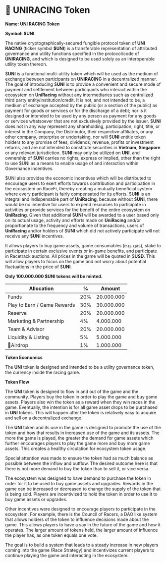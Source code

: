 # 💎 UNIRACING Token

**Name: UNI RACING Token**

**Symbol: $UNI**

The native cryptographically-secured fungible protocol token of **UNI RACING** (ticker symbol **$UNI**) is a transferable representation of attributed governance and utility functions specified in the protocol/code of **UNIRACING**, and which is designed to be used solely as an interoperable utility token thereon.

$**UNI** is a functional multi-utility token which will be used as the medium of exchange between participants on **UNIRACING** in a decentralized manner. The goal of introducing $**UNI** is to provide a convenient and secure mode of payment and settlement between participants who interact within the ecosystem on **UniRacing** without any intermediaries such as centralized third party entity/institution/credit. It is not, and not intended to be, a medium of exchange accepted by the public (or a section of the public) as payment for goods or services or for the discharge of a debt; nor is it designed or intended to be used by any person as payment for any goods or services whatsoever that are not exclusively provided by the issuer. $**UNI** does not in any way represent any shareholding, participation, right, title, or interest in the Company, the Distributor, their respective affiliates, or any other company, enterprise or undertaking, nor will $**UNI** entitle token holders to any promise of fees, dividends, revenue, profits or investment returns, and are not intended to constitute securities in **Vietnam**, **Singapore** or any relevant jurisdiction. $**UNI** may only be utilized on **UNI**, and ownership of $**UNI** carries no rights, express or implied, other than the right to use $UNI as a means to enable usage of and interaction within Governance incentives.

$UNI also provides the economic incentives which will be distributed to encourage users to exert efforts towards contribution and participation in the ecosystem on RaceFi, thereby creating a mutually beneficial system where every participant is fairly compensated for its efforts. $**UNI** is an integral and indispensable part of **UniRacing**, because without $**UNI**, there would be no incentive for users to expend resources to participate in activities or provide services for the benefit of the entire ecosystem on **UniRacing**. Given that additional $**UNI** will be awarded to a user based only on its actual usage, activity and efforts made on **UniRacing** and/or proportionate to the frequency and volume of transactions, users of **UniRacing** and/or holders of $**UNI** which did not actively participate will not receive any $**UNI** incentives.

It allows players to buy game assets, game consumables (e.g. gas), stake to participate in certain exclusive events or in-game benefits, and participate in Racetrack auctions. All prices in the game will be quoted in $**USD**. This will allow players to focus on the game and not worry about potential fluctuations in the price of $**UNI**.

**Only 100.000.000 $UNI tokens will be minted.**

| Allocation                  | %   | Amount     |
| --------------------------- | --- | ---------- |
| Funds                       | 20% | 20.000.000 |
| Play to Earn / Game Rewards | 30% | 30.000.000 |
| Reserve                     | 20% | 20.000.000 |
| Marketing & Partnership     | 4%  | 4.000.000  |
| Team & Advisor              | 20% | 20.000.000 |
| Liquidity & Listing         | 5%  | 5.000.000  |
| Airdrop                    | 1%  | 1.000.000  |

**Token Economics**

The **UNI** token is designed and intended to be a utility governance token, the currency inside the racing game.

&#x20;

**Token Flow**

The **UNI** token is designed to flow in and out of the game and the community. Players buy the token in order to play the game and buy game assets. Players also win the token as a reward when they win races in the game. Eventually, the intention is for all game asset drops to be purchased in **UNI** tokens. This will happen after the token is relatively easy to acquire and sell on a decentralized exchange.

The **UNI** token and its use in the game is designed to promote the use of the token and how that results in increased use of the game and its assets. The more the game is played, the greater the demand for game assets which further encourages players to play the game more and buy more game assets. This creates a healthy circulation for ecosystem token usage.

Special attention was made to ensure the token had as much balance as possible between the inflow and outflow. The desired outcome here is that there is not more demand to buy the token than to sell it, or vice versa.

The ecosystem was designed to have demand to purchase the token in order for it to be used to buy game assets and upgrades. Rewards in the game can be increased or decreased to change the supply of the token that is being sold. Players are incentivized to hold the token in order to use it to buy game assets or upgrades.

Other incentives were designed to encourage players to participate in the ecosystem. For example, there is the Council of Racers, a DAO like system that allows holders of the token to influence decisions made about the game. This allows players to have a say in the future of the game and how it operates. The larger amount of tokens held, the larger amount of influence the player has, as one token equals one vote.

The goal is to build a system that leads to a steady increase in new players coming into the game (Race Strategy) and incentivizes current players to continue playing the game and interacting in the ecosystem.

